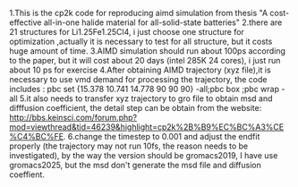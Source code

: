1.This is the cp2k code for reproducing aimd simulation from thesis "A cost-effective all-in-one halide material for all-solid-state batteries" 
2.there are 21 structures for Li1.25Fe1.25Cl4, i just choose one structure for optimization ,actually it is necessary to test for all structure, but it costs huge amount of time.
3.AIMD simulation should run about 100ps according to the paper, but it will cost about 20 days (intel 285K 24 cores), i just run about 10 ps for exercise
4.After obtaining AIMD trajectory (xyz file),it is necessary to use vmd demand for processing the trajectory, the code includes : pbc set {15.378 10.741 14.778 90 90 90} -all;pbc box ;pbc wrap -all
5.it also needs to transfer xyz trajectory to gro file to obtain msd and difffusion coefficient, the detail step can be obtain from the website: http://bbs.keinsci.com/forum.php?mod=viewthread&tid=46239&highlight=cp2k%2B%B9%EC%BC%A3%CE%C4%BC%FE.
6.change the timestep to 0.001 and adjust the endfit properly (the trajectory may not run 10fs, the reason needs to be investigated), by the way the version should be gromacs2019, I have use gromacs2025, but the msd don't generate the msd file and diffusion coeffient.
